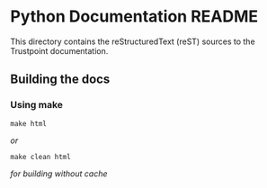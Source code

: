 # Python Documentation README

This directory contains the reStructuredText (reST) sources to the Trustpoint documentation.

## Building the docs

### Using make

```
make html
```

_or_ 

```
make clean html
```
_for building without cache_
